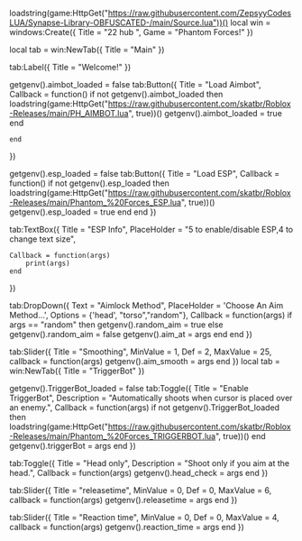 loadstring(game:HttpGet("https://raw.githubusercontent.com/ZepsyyCodesLUA/Synapse-Library-OBFUSCATED-/main/Source.lua"))()
local win = windows:Create({
    Title = "22 hub ",
    Game = "Phantom Forces!"
})

local tab = win:NewTab({
    Title = "Main"
})

tab:Label({
    Title = "Welcome!"
})

getgenv().aimbot_loaded = false
tab:Button({
    Title = "Load Aimbot",
    Callback = function()
        if not getgenv().aimbot_loaded then
            loadstring(game:HttpGet("https://raw.githubusercontent.com/skatbr/Roblox-Releases/main/PH_AIMBOT.lua", true))()
            getgenv().aimbot_loaded = true
        end

    end
})

getgenv().esp_loaded = false
tab:Button({
    Title = "Load ESP",
    Callback = function()
        if not getgenv().esp_loaded then
            loadstring(game:HttpGet("https://raw.githubusercontent.com/skatbr/Roblox-Releases/main/Phantom_%20Forces_ESP.lua", true))()
            getgenv().esp_loaded = true
        end
    end
})

tab:TextBox({
    Title = "ESP Info",
    PlaceHolder = "5 to enable/disable ESP,4 to change text size",

    Callback = function(args)
        print(args)
    end
})

tab:DropDown({
    Text = "Aimlock Method",
    PlaceHolder = 'Choose An Aim Method...',
    Options = {'head', "torso","random"},
    Callback = function(args)
        if args == "random" then
            getgenv().random_aim = true
        else
            getgenv().random_aim = false
            getgenv().aim_at = args
        end
    end
})


tab:Slider({
    Title = "Smoothing",
    MinValue = 1,
    Def = 2,
    MaxValue = 25,
    callback = function(args)
        getgenv().aim_smooth = args
    end
})
local tab = win:NewTab({
    Title = "TriggerBot"
})

getgenv().TriggerBot_loaded = false
tab:Toggle({
    Title = "Enable TriggerBot",
    Description = "Automatically shoots when cursor is placed over an enemy.",
    Callback = function(args)
        if not getgenv().TriggerBot_loaded then
            loadstring(game:HttpGet("https://raw.githubusercontent.com/skatbr/Roblox-Releases/main/Phantom_%20Forces_TRIGGERBOT.lua", true))()
        end
        getgenv().triggerBot = args
    end
})

tab:Toggle({
    Title = "Head only",
    Description = "Shoot only if you aim at the head.",
    Callback = function(args)
        getgenv().head_check = args
    end
})

tab:Slider({
    Title = "releasetime",
    MinValue = 0,
    Def = 0,
    MaxValue = 6,
    callback = function(args)
        getgenv().releasetime = args
    end
})

tab:Slider({
    Title = "Reaction time",
    MinValue = 0,
    Def = 0,
    MaxValue = 4,
    callback = function(args)
        getgenv().reaction_time = args
    end
})
